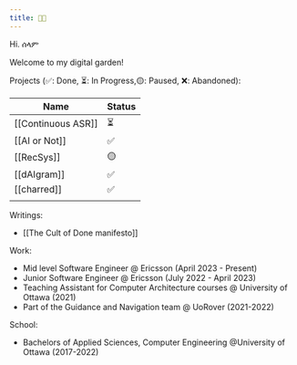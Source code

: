 ```yaml
---
title: 🌊🌳
---
```

Hi. ሰላም

Welcome to my digital garden! 


Projects (✅: Done, ⏳: In Progress,🟡: Paused, ❌: Abandoned): 

| Name | Status |
| ---- | ---- |
| [[Continuous ASR]] | ⏳ |
| [[AI or Not]] | ✅ |
| [[RecSys]] | 🟡 |
| [[dAIgram]] | ✅ |
| [[charred]] | ✅ |
|  |  |

Writings: 
- [[The Cult of Done manifesto]]


Work: 
- Mid level Software Engineer @ Ericsson (April 2023 - Present)
- Junior Software Engineer @ Ericsson (July 2022 - April 2023)
- Teaching Assistant for Computer Architecture courses @ University of Ottawa (2021)
- Part of the Guidance and Navigation team @ UoRover (2021-2022)

School: 
- Bachelors of Applied Sciences, Computer Engineering @University of Ottawa (2017-2022)

